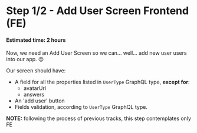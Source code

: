 # Step 1/2 - Add User Screen Frontend (FE)
#### Estimated time: 2 hours

Now, we need an Add User Screen so we can... well... add new user users into our app. 😑

Our screen should have:
- A field for all the properties listed in `UserType` GraphQL type, **except for**:
  - avatarUrl
  - answers
- An 'add user' button
- Fields validation, according to `UserType` GraphQL type.

**NOTE:** following the process of previous tracks, this step contemplates only FE
